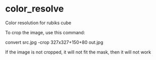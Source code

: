 # color_resolve
Color resolution for rubiks cube

To crop the image, use this command:

convert src.jpg -crop 327x327+150+80 out.jpg

If the image is not cropped, it will not fit the mask, then it will not work
